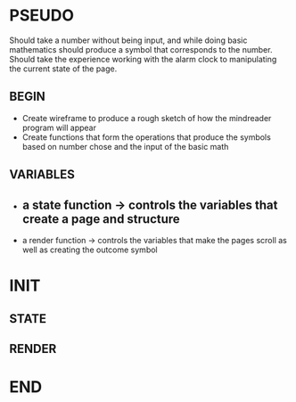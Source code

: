 # PSEUDO
Should take a number without being input, and while doing basic mathematics should produce a symbol that corresponds to the number. Should take the experience working with the alarm clock to manipulating the current state of the page.
## BEGIN
- Create wireframe to produce a rough sketch of how the mindreader program will appear
- Create functions that form the operations that produce the symbols based on number chose and the input of the basic math

## VARIABLES
- a state function -> controls the variables that create a page and structure
    - 
- a render function -> controls the variables that make the pages scroll as well as creating the outcome symbol


# INIT

## STATE

## RENDER

# END